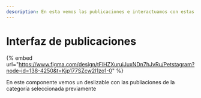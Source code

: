 ```yaml
---
description: En esta vemos las publicaciones e interactuamos con estas
---
```


# Interfaz de publicaciones

{% embed url="https://www.figma.com/design/tFlHZXuruiJuxNDn7hJvRu/Petstagram?node-id=138-4250&t=Kjp177SZcw2I1zo1-0" %}

En este componente vemos un deslizable con las publiaciones de la categoría seleccionada previamente
